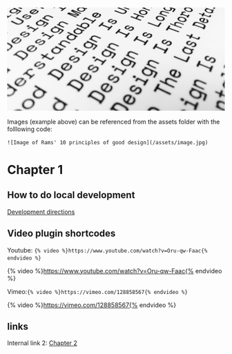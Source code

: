 ![Image of Rams' 10 principles of good design](/assets/image.jpg)

Images (example above) can be referenced from the assets folder with the folllowing code:
```
![Image of Rams' 10 principles of good design](/assets/image.jpg)
```

# Chapter 1

## How to do local development

[Development directions](/publish.md)

## Video plugin shortcodes

Youtube: `{% video %}https://www.youtube.com/watch?v=Oru-qw-Faac{% endvideo %}`

{% video %}https://www.youtube.com/watch?v=Oru-qw-Faac{% endvideo %}

Vimeo:`{% video %}https://vimeo.com/128858567{% endvideo %}`

{% video %}https://vimeo.com/128858567{% endvideo %}



## links

Internal link 2: [Chapter 2](/pages/chapter-2.md)
